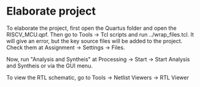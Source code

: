 # Elaborate project

To elaborate the project, first open the Quartus folder and open the RISCV_MCU.qpf. Then go to Tools -> Tcl scripts and run ../wrap_files.tcl. It will give an error, but the key source files will be added to the project. Check them at Assignment -> Settings -> Files.

Now, run "Analysis and Syntheis" at Processing -> Start -> Start Analysis and Syntheis or via the GUI menu.

To view the RTL schematic, go to Tools -> Netlist Viewers -> RTL Viewer

